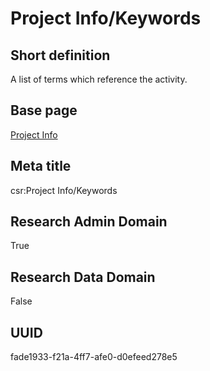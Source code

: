 # Project Info/Keywords
## Short definition
A list of terms which reference the activity.
## Base page
[Project Info](../../Objects/Project%20Info.md)
## Meta title
csr:Project Info/Keywords
## Research Admin Domain
True
## Research Data Domain
False
## UUID
fade1933-f21a-4ff7-afe0-d0efeed278e5

